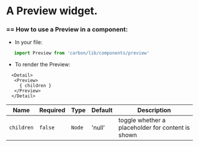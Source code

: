 # A Preview widget.

### == How to use a Preview in a component:

* In your file:
```javascript
   import Preview from 'carbon/lib/components/preview'
```

* To render the Preview:
```
  <Detail>
   <Preview>
     { children }
   </Preview>
  </Detail>
```

| Name              | Required        | Type            | Default       | Description                                       |
| ----------------- |  -------------  |  -------------- | ------------- | ------------------------------------------------- |
| `children`        | `false`         | `Node`          | 'null'        | toggle whether a placeholder for content is shown |



